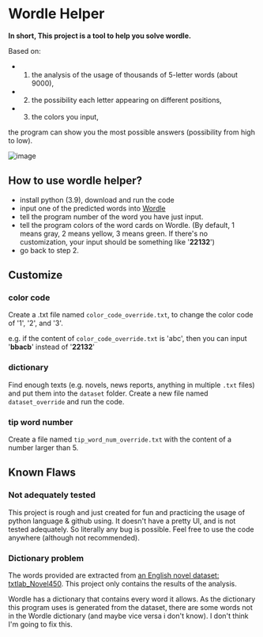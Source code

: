 # Wordle Helper
**In short, This project is a tool to help you solve wordle.**

Based on:

- 1. the analysis of the usage of thousands of 5-letter words (about 9000), 
- 2. the possibility each letter appearing on different positions, 
- 3. the colors you input, 

the program can show you the most possible answers (possibility from high to low).

![image](https://user-images.githubusercontent.com/32959489/154190189-1dda400f-3fa7-4206-a8b0-c0883e7e746b.png)


## How to use wordle helper?

- install python (3.9), download and run the code
- input one of the predicted words into [Wordle](https://www.powerlanguage.co.uk/wordle/)
- tell the program number of the word you have just input.
- tell the program colors of the word cards on Wordle. (By default, 1 means gray, 2 means yellow, 3 means green. If there's no customization, your input should be something like '**22132**')
- go back to step 2.

## Customize
### color code
Create a .txt file named `color_code_override.txt`, to change the color code of '1', '2', and '3'.

e.g. if the content of `color_code_override.txt` is 'abc', then you can input '**bbacb**' instead of '**22132**'

### dictionary
Find enough texts (e.g. novels, news reports, anything in multiple `.txt` files) and put them into the `dataset` folder. Create a new file named `dataset_override` and run the code.

### tip word number
Create a file named `tip_word_num_override.txt` with the content of a number larger than 5.

## Known Flaws
### Not adequately tested
This project is rough and just created for fun and practicing the usage of python language & github using. It doesn't have a pretty UI, and is not tested adequately. So literally any bug is possible. Feel free to use the code anywhere (although not recommended).

### Dictionary problem
The words provided are extracted from [an English novel dataset: txtlab_Novel450](https://figshare.com/articles/dataset/txtlab_Novel450/2062002/1). This project only contains the results of the analysis.

Wordle has a dictionary that contains every word it allows. As the dictionary this program uses is generated from the dataset, there are some words not in the Wordle dictionary (and maybe vice versa i don't know). I don't think I'm going to fix this.
